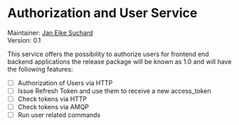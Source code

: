# Authorization and User Service
Maintainer: [Jan Eike Suchard](https://github.com/j-suchard)  
Version: 0.1


This service offers the possibility to authorize users for frontend end backend
applications the release package will be known as 1.0 and will have the following
features:

- [ ] Authorization of Users via HTTP
- [ ] Issue Refresh Token and use them to receive a new access_token
- [ ] Check tokens via HTTP
- [ ] Check tokens via AMQP
- [ ] Run user related commands